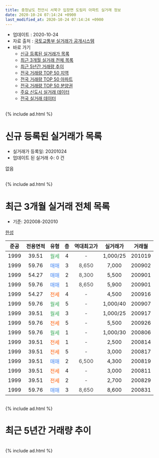 ```yaml
---
title: 충청남도 천안시 서북구 입장면 도림리 아파트 실거래 정보
date: 2020-10-24 07:14:24 +0900
last_modified_at: 2020-10-24 07:14:24 +0900
---
```


* 업데이트 : 2020-10-24
* 자료 출처 : [국토교통부 실거래가 공개시스템](http://rt.molit.go.kr)
* 바로 가기
    * [신규 등록된 실거래가 목록](#신규-등록된-실거래가-목록)
    * [최근 3개월 실거래 전체 목록](#최근-3개월-실거래-전체-목록)
    * [최근 5년간 거래량 추이](#최근-5년간-거래량-추이)
    * [전국 거래량 TOP 50 지역](https://inasie.github.io/apt-trade-info/최근-3개월-전국에서-가장-거래가-많이-발생한-지역)
    * [전국 거래량 TOP 50 아파트](https://inasie.github.io/apt-trade-info/최근-3개월-전국에서-가장-거래가-많이-발생한-아파트)
    * [전국 거래량 TOP 50 분양권](https://inasie.github.io/apt-trade-info/최근-3개월-전국에서-가장-거래가-많이-발생한-분양권)
    * [주요 신도시 실거래 데이터](https://inasie.github.io/apt-trade-info/주요-신도시)
    * [전국 실거래 데이터](https://inasie.github.io/apt-trade-info/전국)
<br>
{% include ad.html %}
<br>

# 신규 등록된 실거래가 목록
* 실거래가 등록일: 20201024
* 업데이트 된 실거래 수: 0 건

없음

<br>
{% include ad.html %}
<br>

# 최근 3개월 실거래 전체 목록
* 기준: 202008-202010


[한성](https://search.naver.com/search.naver?query=%EC%B6%A9%EC%B2%AD%EB%82%A8%EB%8F%84+%EC%B2%9C%EC%95%88%EC%8B%9C+%EC%84%9C%EB%B6%81%EA%B5%AC+%EC%9E%85%EC%9E%A5%EB%A9%B4+%EB%8F%84%EB%A6%BC%EB%A6%AC+%ED%95%9C%EC%84%B1)

|준공|전용면적|유형|층|역대최고가|실거래가|거래월|
|:---:|:---:|:---:|:---:|:---:|:---:|:---:|
|1999|39.51|<span style="color:#34a853">월세</span>|4|<span style="color:#444444">-</span>|1,000/25|201019|
|1999|59.76|<span style="color:#4285f3">매매</span>|3|<span style="color:#444444">8,650</span>|7,000|200902|
|1999|54.27|<span style="color:#4285f3">매매</span>|2|<span style="color:#444444">8,300</span>|5,500|200901|
|1999|59.76|<span style="color:#4285f3">매매</span>|1|<span style="color:#444444">8,650</span>|5,900|200901|
|1999|54.27|<span style="color:#ff5a00">전세</span>|4|<span style="color:#444444">-</span>|4,500|200916|
|1999|59.76|<span style="color:#34a853">월세</span>|5|<span style="color:#444444">-</span>|1,000/40|200907|
|1999|39.51|<span style="color:#34a853">월세</span>|3|<span style="color:#444444">-</span>|1,000/25|200917|
|1999|59.76|<span style="color:#ff5a00">전세</span>|5|<span style="color:#444444">-</span>|5,500|200926|
|1999|59.76|<span style="color:#34a853">월세</span>|1|<span style="color:#444444">-</span>|1,000/30|200806|
|1999|39.51|<span style="color:#ff5a00">전세</span>|1|<span style="color:#444444">-</span>|2,500|200814|
|1999|39.51|<span style="color:#ff5a00">전세</span>|5|<span style="color:#444444">-</span>|3,000|200817|
|1999|39.51|<span style="color:#4285f3">매매</span>|2|<span style="color:#444444">6,500</span>|4,300|200819|
|1999|39.51|<span style="color:#ff5a00">전세</span>|4|<span style="color:#444444">-</span>|3,000|200811|
|1999|39.51|<span style="color:#ff5a00">전세</span>|2|<span style="color:#444444">-</span>|2,700|200829|
|1999|59.76|<span style="color:#4285f3">매매</span>|3|<span style="color:#444444">8,650</span>|8,600|200831|


<br>
{% include ad.html %}
<br>

# 최근 5년간 거래량 추이


<div style="width:100%;">
    <canvas id="deal_progress" height="200"></canvas>
</div>

<script>
new Chart(document.getElementById("deal_progress"), {
    type: 'line',
    data: {
        labels: ['201510','201511','201512','201601','201602','201603','201604','201605','201606','201607','201608','201609','201610','201611','201612','201701','201702','201703','201704','201705','201706','201707','201708','201709','201710','201711','201712','201801','201802','201803','201804','201805','201806','201807','201808','201809','201810','201811','201812','201901','201902','201903','201904','201905','201906','201907','201908','201909','201910','201911','201912','202001','202002','202003','202004','202005','202006','202007','202008','202009','202010'],
        datasets: [{
            label: '매매',
            pointRadius: 1,
            data: [5, 10, 5, 1, 1, 5, 1, 4, 6, 3, 8, 6, 5, 1, 3, 5, 6, 3, 5, 1, 4, 7, 3, 0, 2, 3, 1, 0, 1, 5, 4, 2, 0, 1, 3, 1, 0, 1, 0, 1, 1, 2, 3, 4, 1, 1, 1, 2, 3, 2, 0, 1, 3, 0, 0, 7, 5, 1, 2, 3, 0],
            borderColor: "rgba(255, 201, 14, 1)",
            backgroundColor: "rgba(255, 201, 14, 0.5)",
            fill: false,
            lineTension: 0
        },{
            label: '전월세',
            pointRadius: 1,
            data: [5, 6, 1, 1, 5, 7, 5, 5, 5, 6, 5, 2, 5, 5, 5, 3, 3, 4, 6, 6, 5, 0, 3, 2, 2, 3, 2, 5, 1, 5, 9, 3, 3, 4, 2, 0, 4, 1, 3, 2, 1, 4, 1, 3, 2, 2, 3, 3, 2, 2, 0, 2, 3, 1, 6, 3, 3, 8, 5, 4, 1],
            borderColor: "rgba(0, 141, 185, 1)",
            backgroundColor: "rgba(0, 141, 185, 0.5)",
            fill: false,
            lineTension: 0
        }
        ]
    },
    options: {
        responsive: true,
        title: {
            display: false
        },
        tooltips: {
            mode: 'index',
            intersect: false
        },
        hover: {
            mode: 'nearest',
            intersect: true
        },
        scales: {
            xAxes: [{
                display: true,
                scaleLabel: {
                    display: true,
                    labelString: '년/월'
                }
            }],
            yAxes: [{
                display: true,
                ticks: {
                    suggestedMin: 0,
                },
                scaleLabel: {
                    display: true,
                    labelString: '실거래 수'
                }
            }]
        }
    }
});

</script>


<br>
{% include ad.html %}
<br>

